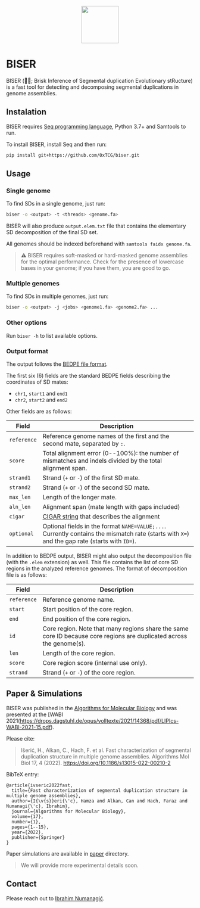<p align="center">
  <img src="https://emojipedia-us.s3.dualstack.us-west-1.amazonaws.com/thumbs/320/emojipedia/181/oyster_1f9aa.png" height=100 />
</p>

# BISER

BISER (🦪🔮; Brisk Inference of Segmental duplication Evolutionary stRucture) is 
a fast tool for detecting and decomposing segmental duplications in genome assemblies.


## Instalation

BISER requires [Seq programming language](https://docs.seq-lang.org/intro.html#install),
Python 3.7+ and Samtools to run.

To install BISER, install Seq and then run:
```bash
pip install git+https://github.com/0xTCG/biser.git
```

## Usage
### Single genome

To find SDs in a single genome, just run:
```bash
biser -o <output> -t <threads> <genome.fa> 
```

BISER will also produce `output.elem.txt` file that contains the elementary SD
decomposition of the final SD set.

All genomes should be indexed beforehand with `samtools faidx genome.fa`.

> ⚠️ BISER requires soft-masked or hard-masked genome assemblies for 
> the optimal performance. 
> Check for the presence of lowercase bases in your genome; if you have them,
> you are good to go.

### Multiple genomes

To find SDs in multiple genomes, just run:
```bash
biser -o <output> -j <jobs> <genome1.fa> <genome2.fa> ...
```

### Other options

Run `biser -h` to list available options.

### Output format

The output follows the [BEDPE file format](https://bedtools.readthedocs.io/en/latest/content/general-usage.html#bedpe-format).

The first six (6) fields are the standard BEDPE fields describing the coordinates of SD mates:
- `chr1`, `start1` and `end1`
- `chr2`, `start2` and `end2`

Other fields are as follows:

| Field              | Description |
|--------------------|--------------------|
| `reference`        | Reference genome names of the first and the second mate, separated by `:`. |
| `score`            | Total alignment error (0--100\%): the number of mismatches and indels divided by the total alignment span.  |
| `strand1`          | Strand (`+` or `-`) of the first SD mate. |
| `strand2`          | Strand (`+` or `-`) of the second SD mate. |
| `max_len`          | Length of the longer mate. |
| `aln_len`          | Alignment span (mate length with gaps included) |
| `cigar`            | [CIGAR string](https://samtools.github.io/hts-specs/SAMv1.pdf) that describes the alignment |
| `optional`         | Optional fields in the format `NAME=VALUE;...`. Currently contains the mismatch rate (starts with `X=`) and the gap rate (starts with `ID=`). |

In addition to BEDPE output, BISER might also output the decomposition file (with the `.elem` extension) as well. 
This file contains the list of core SD regions in the analyzed reference genomes.
The format of decomposition file is as follows:

| Field              | Description |
|--------------------|--------------------|
| `reference`        | Reference genome name. |
| `start`            | Start position of the core region. |
| `end`              | End position of the core region. |
| `id`               | Core region. Note that many regions share the same core ID because core regions are duplicated across the genome(s). |
| `len`              | Length of the core region. |
| `score`            | Core region score (internal use only). |
| `strand`           | Strand (`+` or `-`) of the core region. |

## Paper & Simulations

BISER was published in the [Algorithms for Molecular Biology](https://link.springer.com/article/10.1186/s13015-022-00210-2) and was presented at the [WABI 2021(https://drops.dagstuhl.de/opus/volltexte/2021/14368/pdf/LIPIcs-WABI-2021-15.pdf).

Please cite:
> Išerić, H., Alkan, C., Hach, F. et al. Fast characterization of segmental duplication structure in multiple genome assemblies. Algorithms Mol Biol 17, 4 (2022). https://doi.org/10.1186/s13015-022-00210-2

BibTeX entry:
```
@article{ivseric2022fast,
  title={Fast characterization of segmental duplication structure in multiple genome assemblies},
  author={I{\v{s}}eri{\'c}, Hamza and Alkan, Can and Hach, Faraz and Numanagi{\'c}, Ibrahim},
  journal={Algorithms for Molecular Biology},
  volume={17},
  number={1},
  pages={1--15},
  year={2022},
  publisher={Springer}
}
```

Paper simulations are available in [paper](paper/) directory.

> We will provide more experimental details soon.

## Contact

Please reach out to [Ibrahim Numanagić](mailto:inumanag_at_uvic_dot_ca).
